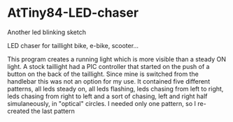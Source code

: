 # AtTiny84-LED-chaser
Another led blinking sketch

   LED chaser for taillight bike, e-bike, scooter...

   This program creates a running light which is more visible than a steady ON light.
   A stock taillight had a PIC controller that started on the push of a button on the back of the taillight.
   Since mine is switched from the handlebar this was not an option for my use.
   It contained five different patterns, all leds steady on, all leds flashing, leds chasing
   from left to right, leds chasing from right to left and a sort of chasing, left and right half simulaneously,
   in "optical" circles.
   I needed only one pattern, so I re-created the last pattern
